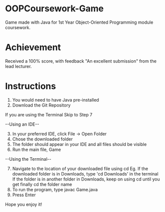 # OOPCoursework-Game
 Game made with Java for 1st Year Object-Oriented Programming module coursework.

# Achievement
Received a 100% score, with feedback "An excellent submission" from the lead lecturer.

# Instructions
1. You would need to have Java pre-installed
2. Download the Git Repository

If you are using the Terminal Skip to Step 7

--Using an IDE--

3. In your preferred IDE, click File -> Open Folder
4. Chose the downloaded folder
5. The folder should appear in your IDE and all files should be visible
6. Run the main file, Game

--Using the Terminal--

7. Navigate to the location of your downloaded file using cd
  Eg. If the downloaded folder is in Downloads, type 'cd Downloads' in the terminal
      If the folder is in another folder in Downloads, keep on using cd until you get finally       cd the folder name
8. To run the program, type javac Game.java
9. Press Enter

Hope you enjoy it!
